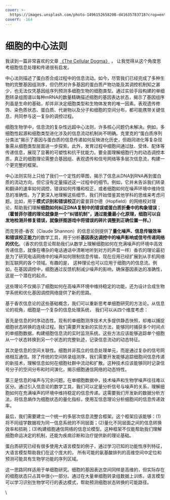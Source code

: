 ```yaml
---
cover: >-
  https://images.unsplash.com/photo-1496152658208-d41635783718?crop=entropy&cs=srgb&fm=jpg&ixid=M3wxOTcwMjR8MHwxfHNlYXJjaHw3fHxpbmZvcm1hdGlvbnxlbnwwfHx8fDE3MzYyNTMyNzV8MA&ixlib=rb-4.0.3&q=85
coverY: -164
---
```


# 细胞的中心法则

我读到一篇非常喜欢的文章 [《The Cellular Dogma》](https://www.cell.com/cell/abstract/S0092-8674\(24\)01211-X) ， 让我觉得从这个角度思考细胞信息处理和传递很有启发。&#x20;

中心法则描述了蛋白质合成过程中的信息流动。如今，尽管我们已经完成了多种生物的完整基因组测序，但仍然对许多基因的蛋白质产物功能及其调控机制知之甚少，也无法仅凭基因组序列预测多细胞生物的细胞类型。通过实验手段构建的单细胞转录组图谱以每种mRNA的数量精确描述细胞的基因表达状态，揭示了基因组序列虽是生命的基础，却并非决定细胞类型和生物体发育的唯一因素。表观遗传修饰、染色质状态、蛋白质、代谢物以及分子和细胞的空间分布，都可能携带关键信息，共同参与这一复杂的调控过程。

细胞生物学中，信息流的复杂性远超中心法则，许多核心问题仍未解决。例如，多细胞性起源和细胞类型进化涉及的信息流动机制尚不明确。克里克的“蛋白质序列分类法”揭示了基因与蛋白质的信息传递如何反映进化历史，但趋同进化等复杂现象需从细胞类型层面进一步探索。此外，发育过程中细胞间通过肽、受体、配体等传递信息，展现了显著的可塑性和抗干扰能力。要全面理解细胞行为的动态调控本质，真正的细胞理论需整合基因组、表观遗传和信号网络等多层次信息流，构建一个更完整的框架。

中心法则实际上只给了我们一个定性的草图，揭示了信息从DNA到RNA再到蛋白质的流动方向，但它没有定量描述这一过程中的细节。例如，它并未告诉我们转录和翻译的速率如何调控，错误如何传播和校正，或者细胞如何在噪声环境中维持信息的准确性。为了更深入地理解这些细节，我们开始借鉴其他学科的思维来考虑问题。比如，用于**模式识别和错误校正**的霍普菲尔德（Hopfield）的网络校对理论，帮助我们理解**细胞如何纠正DNA复制中的错误或蛋白质折叠中的构象错误**；**（霍普菲尔德的理论就像是一个“纠错机制”，通过能量最小化原理，细胞可以自发地检测并修复错误，就像拼图游戏中将错误的碎片调整到正确位置一样。）**

而克劳德-香农（Claude Shannon）的信息论则提供了**量化噪声、信息传输效率和错误校正能力**的数学工具，用于分析**基因表达调控中的噪声影响或信号传递网络的优化**。（香农的信息论帮助我们从数学上理解细胞如何在充满噪声的环境中高效传递信息，就像在嘈杂的电话通话中清晰地听到对方的声音一样）香农的理论最初是为了研究电话网络中的噪声如何限制信息传输，现在应用已经扩展到从手机网络到互联网的各个领域。有趣的是， 这种理论也可以应用于细胞内的信息流。例如，在基因调控中，细胞通过反馈机制减少噪声的影响，确保基因表达的准确性，这是一个潜在的起点。

这些理论不仅揭示了细胞如何在高噪声环境中维持稳定的功能，还为设计合成生物学系统和优化基因调控网络提供了新的思路。

基于香农信息论的这些基础概念，我们可以重新思考单细胞研究的方法论。从信息论的视角，细胞是一个复杂的信息处理系统， 我们可以从四个维度考虑：

首先是信息的时序动态性。现有的单细胞测序技术大多提供静态快照，却难以捕捉细胞状态转换的连续过程。我们需要开发新的实验方法，能够同时捕获多个时间点的单细胞数据，构建细胞信息流的实时监测系统。这些方法应该能够追踪单个细胞从一个状态转换到另一个状态的完整轨迹，记录信息流动的动态特征。

其次是信息的空间关联性。细胞并非孤立的信息处理单元，而是通过复杂的信号网络相互通信。除了传统的空间转录组测序，我们需要开发能够追踪细胞间信息传递的新技术，理解信息如何在细胞社群中流动和扩散。这种技术应该能够同时记录信号分子的空间分布和时间演化，揭示细胞通信网络的动态特性。

第三是信息的噪声与冗余问题。在单细胞数据中，技术噪声和生物学噪声往往难以区分。通过引入信息论的数学工具，我们可以定量分析信号与噪声的关系，理解细胞如何在充满噪声的环境中维持稳定的信息传递。这需要我们开发新的数据分析方法，将信息熵作为细胞状态的量化指标，使用互信息理论分析细胞间的信息传递效率。

最后，我们需要建立一个统一的多层次信息流整合框架。这个框架应该能够：(1)将不同组学数据视为同一信息系统的不同层面；(2)量化不同层面之间的信息转换效率和损耗；(3)构建细胞通信网络的信息论模型。这种框架不仅能帮助我们理解细胞命运决定的机制，还能为疾病诊断和治疗提供新的理论基础。

蛋白质研究已经有很多使用大语言模型的例子，通过学习已知的功能性序列特征，大语言模型帮助我们在这个庞大的， 所有可能的氨基酸排列的高维空间中定位和预测可能具有生物学功能的序列区域。

这一思路同样适用于单细胞研究。细胞的基因表达空间同样是高维的，但实际存在的细胞状态只占其中很小一部分。通过在大量单细胞转录组数据上训练，语言模型可以学习识别生物学可行的表达模式，帮助预测细胞状态转换的可能路径。



\










